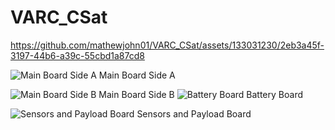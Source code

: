 # VARC_CSat



https://github.com/mathewjohn01/VARC_CSat/assets/133031230/2eb3a45f-3197-44b6-a39c-55cbd1a87cd8

![Main Board Side A](https://github.com/mathewjohn01/VARC_CSat/assets/133031230/6c7eb952-a38f-43bd-a2e0-2f28f167e97f)
Main Board Side A

![Main Board Side B](https://github.com/mathewjohn01/VARC_CSat/assets/133031230/8286c87b-127b-417f-a86b-8819c22ff1e3)
Main Board Side B
![Battery Board](https://github.com/mathewjohn01/VARC_CSat/assets/133031230/02ef32d3-011a-456b-ab37-118699375871)
Battery Board

![Sensors and Payload Board](https://github.com/mathewjohn01/VARC_CSat/assets/133031230/d0ce73b3-4197-40f3-b0cc-0c9e9d00f121)
Sensors and Payload Board
